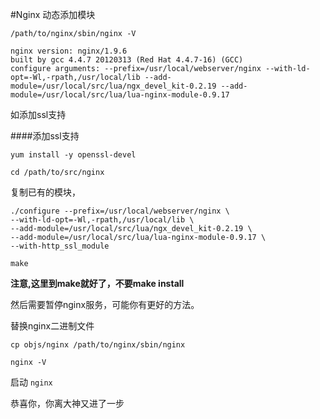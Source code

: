 #Nginx 动态添加模块

`/path/to/nginx/sbin/nginx -V `

```
nginx version: nginx/1.9.6
built by gcc 4.4.7 20120313 (Red Hat 4.4.7-16) (GCC) 
configure arguments: --prefix=/usr/local/webserver/nginx --with-ld-opt=-Wl,-rpath,/usr/local/lib --add-module=/usr/local/src/lua/ngx_devel_kit-0.2.19 --add-module=/usr/local/src/lua/lua-nginx-module-0.9.17
```

如添加ssl支持

####添加ssl支持

`yum install -y openssl-devel`

`cd /path/to/src/nginx`

复制已有的模块，

```
./configure --prefix=/usr/local/webserver/nginx \
--with-ld-opt=-Wl,-rpath,/usr/local/lib \
--add-module=/usr/local/src/lua/ngx_devel_kit-0.2.19 \
--add-module=/usr/local/src/lua/lua-nginx-module-0.9.17 \
--with-http_ssl_module
```

`make`

**注意,这里到make就好了，不要make install**

然后需要暂停nginx服务，可能你有更好的方法。

替换nginx二进制文件

`cp objs/nginx /path/to/nginx/sbin/nginx`

`nginx -V`

启动 `nginx`

恭喜你，你离大神又进了一步


